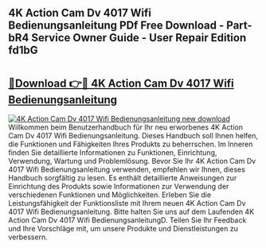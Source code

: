 ## 4K Action Cam Dv 4017 Wifi Bedienungsanleitung PDf Free Download - Part-bR4 Service Owner Guide - User Repair Edition fd1bG

# <h2><a href="http://df2ivr.blite.top/?on=4K+Action+Cam+Dv+4017+Wifi+Bedienungsanleitung">🔗Download 👉🔴 4K Action Cam Dv 4017 Wifi Bedienungsanleitung</a></h2>

[![4K Action Cam Dv 4017 Wifi Bedienungsanleitung new download](https://i.imgur.com/lujVjoI.png)](http://df2ivr.blite.top/?on=4K+Action+Cam+Dv+4017+Wifi+Bedienungsanleitung)
Willkommen beim Benutzerhandbuch für Ihr neu erworbenes 4K Action Cam Dv 4017 Wifi Bedienungsanleitung. Dieses Handbuch soll Ihnen helfen, die Funktionen und Fähigkeiten Ihres Produkts zu beherrschen. Im Inneren finden Sie detaillierte Informationen zu Funktionen, Einrichtung, Verwendung, Wartung und Problemlösung. Bevor Sie Ihr 4K Action Cam Dv 4017 Wifi Bedienungsanleitung verwenden, empfehlen wir Ihnen, dieses Handbuch sorgfältig zu lesen. Es enthält detaillierte Anweisungen zur Einrichtung des Produkts sowie Informationen zur Verwendung der verschiedenen Funktionen und Möglichkeiten. Erleben Sie die Leistungsfähigkeit der Funktionsliste mit Ihrem neuen 4K Action Cam Dv 4017 Wifi Bedienungsanleitung. Bitte halten Sie uns auf dem Laufenden 4K Action Cam Dv 4017 Wifi BedienungsanleitungD. Teilen Sie Ihr Feedback und Ihre Vorschläge mit, um unsere Produkte und Dienstleistungen zu verbessern.
